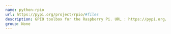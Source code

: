 ```yaml
---
name: python-rpio
url: https://pypi.org/project/rpio/#files
description: GPIO toolbox for the Raspberry Pi. URL : https://pypi.org/project/rpio/#files Groups : None
group: None
---
```

